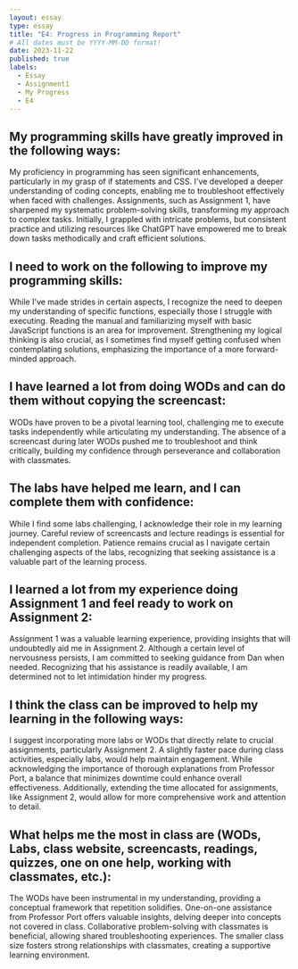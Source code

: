 ```yaml
---
layout: essay
type: essay
title: "E4: Progress in Programming Report"
# All dates must be YYYY-MM-DD format!
date: 2023-11-22
published: true
labels:
  - Essay
  - Assignment1
  - My Progress
  - E4
---
```


## My programming skills have greatly improved in the following ways:

My proficiency in programming has seen significant enhancements, particularly in my grasp of if statements and CSS. I've developed a deeper understanding of coding concepts, enabling me to troubleshoot effectively when faced with challenges. Assignments, such as Assignment 1, have sharpened my systematic problem-solving skills, transforming my approach to complex tasks. Initially, I grappled with intricate problems, but consistent practice and utilizing resources like ChatGPT have empowered me to break down tasks methodically and craft efficient solutions.

## I need to work on the following to improve my programming skills:

While I've made strides in certain aspects, I recognize the need to deepen my understanding of specific functions, especially those I struggle with executing. Reading the manual and familiarizing myself with basic JavaScript functions is an area for improvement. Strengthening my logical thinking is also crucial, as I sometimes find myself getting confused when contemplating solutions, emphasizing the importance of a more forward-minded approach.

## I have learned a lot from doing WODs and can do them without copying the screencast:

WODs have proven to be a pivotal learning tool, challenging me to execute tasks independently while articulating my understanding. The absence of a screencast during later WODs pushed me to troubleshoot and think critically, building my confidence through perseverance and collaboration with classmates.

## The labs have helped me learn, and I can complete them with confidence:

While I find some labs challenging, I acknowledge their role in my learning journey. Careful review of screencasts and lecture readings is essential for independent completion. Patience remains crucial as I navigate certain challenging aspects of the labs, recognizing that seeking assistance is a valuable part of the learning process.

## I learned a lot from my experience doing Assignment 1 and feel ready to work on Assignment 2:

Assignment 1 was a valuable learning experience, providing insights that will undoubtedly aid me in Assignment 2. Although a certain level of nervousness persists, I am committed to seeking guidance from Dan when needed. Recognizing that his assistance is readily available, I am determined not to let intimidation hinder my progress.

## I think the class can be improved to help my learning in the following ways:

I suggest incorporating more labs or WODs that directly relate to crucial assignments, particularly Assignment 2. A slightly faster pace during class activities, especially labs, would help maintain engagement. While acknowledging the importance of thorough explanations from Professor Port, a balance that minimizes downtime could enhance overall effectiveness. Additionally, extending the time allocated for assignments, like Assignment 2, would allow for more comprehensive work and attention to detail.

## What helps me the most in class are (WODs, Labs, class website, screencasts, readings, quizzes, one on one help, working with classmates, etc.):

The WODs have been instrumental in my understanding, providing a conceptual framework that repetition solidifies. One-on-one assistance from Professor Port offers valuable insights, delving deeper into concepts not covered in class. Collaborative problem-solving with classmates is beneficial, allowing shared troubleshooting experiences. The smaller class size fosters strong relationships with classmates, creating a supportive learning environment.


